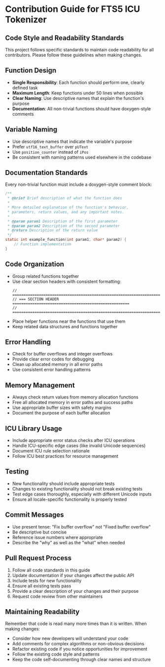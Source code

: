 # Contribution Guide for FTS5 ICU Tokenizer

## Code Style and Readability Standards

This project follows specific standards to maintain code readability for all contributors. Please follow these guidelines when making changes.

## Function Design

- **Single Responsibility**: Each function should perform one, clearly defined task
- **Maximum Length**: Keep functions under 50 lines when possible
- **Clear Naming**: Use descriptive names that explain the function's purpose
- **Documentation**: All non-trivial functions should have doxygen-style comments

## Variable Naming

- Use descriptive names that indicate the variable's purpose
- Prefer `utf16_text_buffer` over `pUText`
- Use `position_counter` instead of `iPos`
- Be consistent with naming patterns used elsewhere in the codebase

## Documentation Standards

Every non-trivial function must include a doxygen-style comment block:

```c
/**
 * @brief Brief description of what the function does
 * 
 * More detailed explanation of the function's behavior,
 * parameters, return values, and any important notes.
 * 
 * @param param1 Description of the first parameter
 * @param param2 Description of the second parameter
 * @return Description of the return value
 */
static int example_function(int param1, char* param2) {
    // Function implementation
}
```

## Code Organization

- Group related functions together
- Use clear section headers with consistent formatting:
  ```
  // ========================================================================
  // === SECTION HEADER =====================================================
  // ========================================================================
  ```
- Place helper functions near the functions that use them
- Keep related data structures and functions together

## Error Handling

- Check for buffer overflows and integer overflows
- Provide clear error codes for debugging
- Clean up allocated memory in all error paths
- Use consistent error handling patterns

## Memory Management

- Always check return values from memory allocation functions
- Free all allocated memory in error paths and success paths
- Use appropriate buffer sizes with safety margins
- Document the purpose of each buffer allocation

## ICU Library Usage

- Include appropriate error status checks after ICU operations
- Handle ICU-specific edge cases (like invalid Unicode sequences)
- Document ICU rule selection rationale
- Follow ICU best practices for resource management

## Testing

- New functionality should include appropriate tests
- Changes to existing functionality should not break existing tests
- Test edge cases thoroughly, especially with different Unicode inputs
- Ensure all locale-specific functionality is properly tested

## Commit Messages

- Use present tense: "Fix buffer overflow" not "Fixed buffer overflow"
- Be descriptive but concise
- Reference issue numbers where appropriate
- Describe the "why" as well as the "what" when needed

## Pull Request Process

1. Follow all code standards in this guide
2. Update documentation if your changes affect the public API
3. Include tests for new functionality
4. Ensure all existing tests pass
5. Provide a clear description of your changes and their purpose
6. Request code review from other maintainers

## Maintaining Readability

Remember that code is read many more times than it is written. When making changes:

- Consider how new developers will understand your code
- Add comments for complex algorithms or non-obvious decisions
- Refactor existing code if you notice opportunities for improvement
- Follow the existing code style and patterns
- Keep the code self-documenting through clear names and structure
